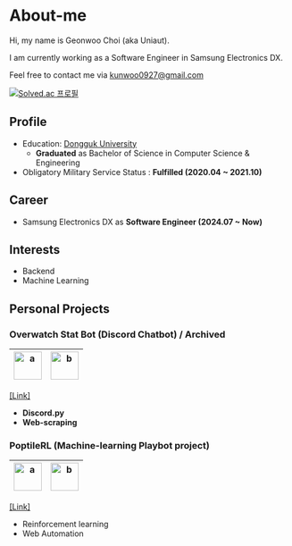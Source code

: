 # About-me

Hi, my name is Geonwoo Choi (aka Uniaut).

I am currently working as a Software Engineer in Samsung Electronics DX.

Feel free to contact me via kunwoo0927@gmail.com

[![Solved.ac 프로필](http://mazassumnida.wtf/api/v2/generate_badge?boj=kunwoo0927)](https://solved.ac/profile/kunwoo0927)


## Profile

* Education: [Dongguk University](http://www.dongguk.ac.kr/)
  * **Graduated** as Bachelor of Science in Computer Science & Engineering
* Obligatory Military Service Status : **Fulfilled (2020.04 ~ 2021.10)**

## Career

* Samsung Electronics DX as **Software Engineer (2024.07 ~ Now)**

## Interests
* Backend
* Machine Learning


## Personal Projects
### Overwatch Stat Bot (Discord Chatbot) / Archived
| <img src="https://github.com/Uniaut/Uniaut/assets/39848764/221735f2-a39f-40eb-adea-083792d447ba" width=50 alt="a"/> | <img src="https://github.com/Uniaut/Uniaut/assets/39848764/13dd76cc-1f0a-47d3-80ae-143e1026fde1" width=50 alt="b"/> | 
|--|--|

[[Link]](https://github.com/Uniaut/ow_stat_bot)

* **Discord.py**
* **Web-scraping**

### PoptileRL (Machine-learning Playbot project)

| <img src="https://icon.icepanel.io/Technology/svg/PyTorch.svg" width=50 alt="a"/> | <img src="https://github.com/Uniaut/Uniaut/assets/39848764/13dd76cc-1f0a-47d3-80ae-143e1026fde1" width=50 alt="b"/> | 
|--|--|

[[Link]](https://github.com/suhak-ui-jeongseok/PoptileRL)

* Reinforcement learning
* Web Automation

